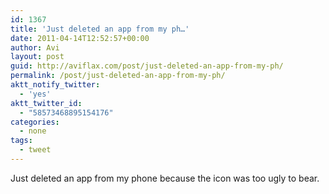 ```yaml
---
id: 1367
title: 'Just deleted an app from my ph…'
date: 2011-04-14T12:52:57+00:00
author: Avi
layout: post
guid: http://aviflax.com/post/just-deleted-an-app-from-my-ph/
permalink: /post/just-deleted-an-app-from-my-ph/
aktt_notify_twitter:
  - 'yes'
aktt_twitter_id:
  - "58573468895154176"
categories:
  - none
tags:
  - tweet
---
```

Just deleted an app from my phone because the icon was too ugly to bear.